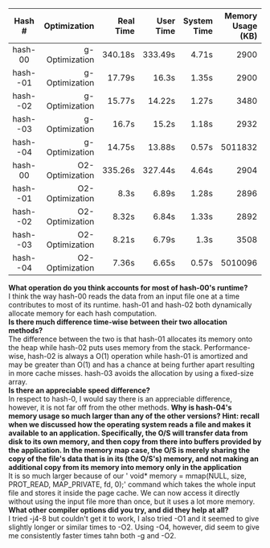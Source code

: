 |Hash #|Optimization|Real Time|User Time|System Time|Memory Usage<br>(KB)|Throughput|Performance<br>Improvement|
|:--:|--:|--:|--:|--:|--:|--:|:--:|
|hash-00|g-Optimization|340.18s|333.49s|4.71s|2900|95.7 units/s|–|
|hash--01|g-Optimization|17.79s|16.3s|1.35s|2900|1826.6 units/s|19.1%|
|hash--02|g-Optimization|15.77s|14.22s|1.27s|3480|2060.6 units/s|21.6%|
|hash--03|g-Optimization|16.7s|15.2s|1.18s|2932|1945.9 units/s|20.4%|
|hash--04|g-Optimization|14.75s|13.88s|0.57s|5011832|2203.1 units/s|23.1%|
|hash-00|O2-Optimization|335.26s|327.44s|4.64s|2904|98.4 units/s|–|
|hash--01|O2-Optimization|8.3s|6.89s|1.28s|2896|3914.2 units/s|40.4%|
|hash--02|O2-Optimization|8.32s|6.84s|1.33s|2892|3904.8 units/s|40.3%|
|hash--03|O2-Optimization|8.21s|6.79s|1.3s|3508|3957.1 units/s|40.8%|
|hash--04|O2-Optimization|7.36s|6.65s|0.57s|5010096|4415.2 units/s|45.6%|

**What operation do you think accounts for most of hash-00's runtime?**
<br>   I think the way hash-00 reads the data from an input file one at a time contributes to most of its runtime.
hash-01 and hash-02 both dynamically allocate memory for each hash computation.  
**Is there much difference time-wise between their two allocation methods?**
<br>   The difference between the two is that hash-01 allocates its memory onto the heap while hash-02 puts uses memory from the stack. Performance-wise, hash-02 is always a O(1) operation while hash-01 is amortized and may be greater than O(1) and has a chance at being further apart resulting in more cache misses.
hash-03 avoids the allocation by using a fixed-size array.  
**Is there an appreciable speed difference?**
<br>   In respect to hash-0, I would say there is an appreciable difference, however, it is not far off from the other methods.
**Why is hash-04's memory usage so much larger than any of the other versions?  Hint: recall when we discussed how the operating system reads a file and makes it available to an application.  Specifically, the O/S will transfer data from disk to its own memory, and then copy from there into buffers provided by the application.  In the memory map case, the O/S is merely sharing the copy of the file's data that is in its (the O/S's) memory, and not making an additional copy from its memory into memory only in the application**
<br>   It is so much larger because of our ' void* memory = mmap(NULL, size, PROT_READ, MAP_PRIVATE, fd, 0);' command which takes the whole input file and stores it inside the page cache. We can now access it directly without using the input file more than once, but it uses a lot more memory.
**What other compiler options did you try, and did they help at all?**
<br>   I tried -j4-8 but couldn't get it to work, I also tried -O1 and it seemed to give slightly longer or similar times to -O2. Using -O4, however, did seem to give me consistently faster times tahn both -g and -O2.
